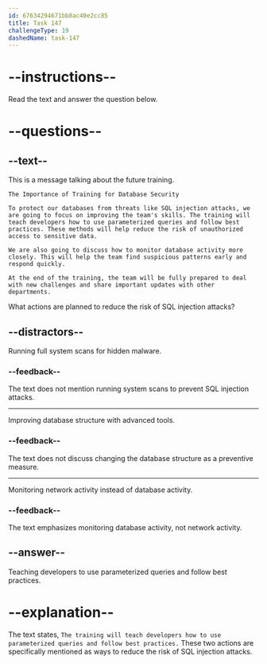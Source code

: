```yaml
---
id: 67634294671bb8ac40e2cc85
title: Task 147
challengeType: 19
dashedName: task-147
---
```

<!-- READING -->

# --instructions--

Read the text and answer the question below.

# --questions--

## --text--

This is a message talking about the future training.

`The Importance of Training for Database Security`

`To protect our databases from threats like SQL injection attacks, we are going to focus on improving the team's skills. The training will teach developers how to use parameterized queries and follow best practices. These methods will help reduce the risk of unauthorized access to sensitive data.`

`We are also going to discuss how to monitor database activity more closely. This will help the team find suspicious patterns early and respond quickly.`

`At the end of the training, the team will be fully prepared to deal with new challenges and share important updates with other departments.`

What actions are planned to reduce the risk of SQL injection attacks?

## --distractors--

Running full system scans for hidden malware.

### --feedback--

The text does not mention running system scans to prevent SQL injection attacks.

---

Improving database structure with advanced tools.

### --feedback--

The text does not discuss changing the database structure as a preventive measure.

---

Monitoring network activity instead of database activity.

### --feedback--

The text emphasizes monitoring database activity, not network activity.

## --answer--

Teaching developers to use parameterized queries and follow best practices.

# --explanation--

The text states, `The training will teach developers how to use parameterized queries and follow best practices.` These two actions are specifically mentioned as ways to reduce the risk of SQL injection attacks.

